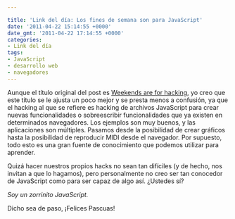 ```yaml
---

title: 'Link del día: Los fines de semana son para JavaScript'
date: '2011-04-22 15:14:55 +0000'
date_gmt: '2011-04-22 17:14:55 +0000'
categories:
- Link del día
tags:
- JavaScript
- desarrollo web
- navegadores
---
```


Aunque el título original del post es [Weekends are for hacking](http://blog.nowjs.com/weekends-are-for-hacking-heres-some-un-cruddy), yo creo que este título se le ajusta un poco mejor y se presta menos a confusión, ya que el hacking al que se refiere es hacking de archivos JavaScript para crear nuevas funcionalidades o sobreescribir funcionalidades que ya existen en determinados navegadores. Los ejemplos son muy buenos, y las aplicaciones son múltiples. Pasamos desde la posibilidad de crear gráficos hasta la posibilidad de reproducir MIDI desde el navegador. Por supuesto, todo esto es una gran fuente de conocimiento que podemos utilizar para aprender.

Quizá hacer nuestros propios hacks no sean tan difíciles (y de hecho, nos invitan a que lo hagamos), pero personalmente no creo ser tan conocedor de JavaScript como para ser capaz de algo así.  ¿Ustedes sí?

_Soy un zorrinito JavaScript._

Dicho sea de paso, ¡Felices Pascuas!

